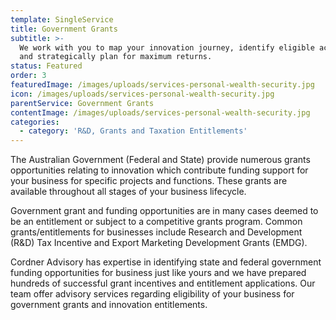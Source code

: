 ```yaml
---
template: SingleService
title: Government Grants
subtitle: >-
  We work with you to map your innovation journey, identify eligible activities
  and strategically plan for maximum returns.
status: Featured
order: 3
featuredImage: /images/uploads/services-personal-wealth-security.jpg
icon: /images/uploads/services-personal-wealth-security.jpg
parentService: Government Grants
contentImage: /images/uploads/services-personal-wealth-security.jpg
categories:
  - category: 'R&D, Grants and Taxation Entitlements'
---
```


The Australian Government (Federal and State) provide numerous grants opportunities relating to innovation which contribute funding support for your business for specific projects and functions. These grants are available throughout all stages of your business lifecycle.

​Government grant and funding opportunities are in many cases deemed to be an entitlement or subject to a competitive grants program. Common grants/entitlements for businesses include ​Research and Development (R&D) Tax Incentive​ and ​Export Marketing Development Grants (EMDG)​.

Cordner Advisory has expertise in identifying state and federal government funding opportunities for business just like yours and we have prepared hundreds of successful grant incentives and entitlement applications.​ Our team offer advisory services regarding eligibility of your business for government grants and innovation entitlements.
